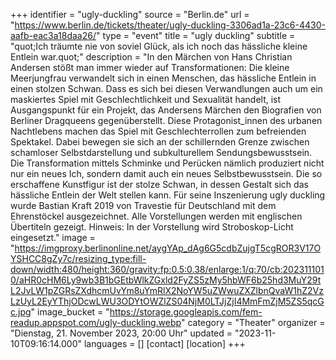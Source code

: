 +++
identifier = "ugly-duckling"
source = "Berlin.de"
url = "https://www.berlin.de/tickets/theater/ugly-duckling-3306ad1a-23c6-4430-aafb-eac3a18daa26/"
type = "event"
title = "ugly duckling"
subtitle = "quot;Ich träumte nie von soviel Glück, als ich noch das hässliche kleine Entlein war.quot;"
description = "In den Märchen von Hans Christian Andersen stößt man immer wieder auf Transformationen: Die kleine Meerjungfrau verwandelt sich in einen Menschen, das hässliche Entlein in einen stolzen Schwan.
Dass es sich bei diesen Verwandlungen auch um ein maskiertes Spiel mit Geschlechtlichkeit und Sexualität handelt, ist Ausgangspunkt für ein Projekt, das Andersens Märchen den Biografien von Berliner Dragqueens gegenüberstellt. Diese Protagonist_innen des urbanen Nachtlebens machen das Spiel mit Geschlechterrollen zum befreienden Spektakel. Dabei bewegen sie sich an der schillernden Grenze zwischen schamloser Selbstdarstellung und subkulturellem Sendungsbewusstsein. Die Transformation mittels Schminke und Perücken nämlich produziert nicht nur ein neues Ich, sondern damit auch ein neues Selbstbewusstsein. Die so erschaffene Kunstfigur ist der stolze Schwan, in dessen Gestalt sich das hässliche Entlein der Welt stellen kann.
Für seine Inszenierung ugly duckling wurde Bastian Kraft 2019 von Travestie für Deutschland mit dem Ehrenstöckel ausgezeichnet.
Alle Vorstellungen werden mit englischen Übertiteln gezeigt.
Hinweis: In der Vorstellung wird Stroboskop-Licht eingesetzt."
image = "https://imgproxy.berlinonline.net/aygYAp_dAg6G5cdbZujgT5cgROR3V17OYSHCC8gZy7c/resizing_type:fill-down/width:480/height:360/gravity:fp:0.5:0.38/enlarge:1/q:70/cb:2023111010/aHR0cHM6Ly9wb3B1bGEtbWlkZGxld2FyZS5zMy5hbWF6b25hd3MuY29tL2JvLW1pZGRsZXdhcmUvYm8uYmRlX2NoYW5uZWwuZXZlbnQvaW1hZ2VzLzUyL2EyYThjODcwLWU3ODYtOWZlZS04NjM0LTJjZjI4MmFmZjM5ZS5qcGc.jpg"
image_bucket = "https://storage.googleapis.com/fem-readup.appspot.com/ugly-duckling.webp"
category = "Theater"
organizer = "Dienstag, 21. November 2023, 20:00 Uhr"
updated = "2023-11-10T09:16:14.000"
languages = []
[contact]
[location]
+++